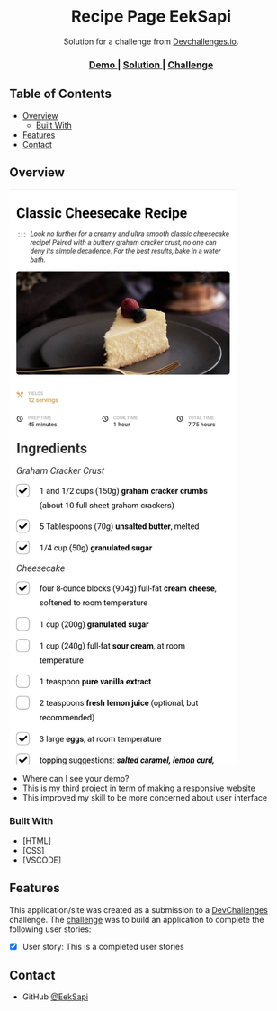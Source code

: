<h1 align="center">Recipe Page EekSapi</h1>

<div align="center">
   Solution for a challenge from  <a href="http://devchallenges.io" target="_blank">Devchallenges.io</a>.
</div>

<div align="center">
  <h3>
    <a href="https://keen-meringue-c019f2.netlify.app/">
      Demo
    </a>
    <span> | </span>
    <a href="https://github.com/EekSapi/Recipe-Page">
      Solution
    </a>
    <span> | </span>
    <a href="https://devchallenges.io/challenges/OEKdUZ6xs0h99C38XVht">
      Challenge
    </a>
  </h3>
</div>

## Table of Contents

- [Overview](#overview)
  - [Built With](#built-with)
- [Features](#features)
- [Contact](#contact)

<!-- OVERVIEW -->

## Overview

![screenshot](https://github.com/EekSapi/Recipe-Page/blob/8b7efa26605ce671acc2d3a27e476c750cbf23d6/Screenshot.jpg)

- Where can I see your demo?
- This is my third project in term of making a responsive website
- This improved my skill to be more concerned about user interface

### Built With

- [HTML]
- [CSS]
- [VSCODE]

## Features

<!-- List the features of your application or follow the template. Don't share the figma file here :) -->

This application/site was created as a submission to a [DevChallenges](https://devchallenges.io/challenges) challenge. The [challenge](https://devchallenges.io/challenges/TtUjDt19eIHxNQ4n5jps) was to build an application to complete the following user stories:

- [x] User story: This is a completed user stories

## Contact

- GitHub [@EekSapi](https://github.com/EekSapi)
